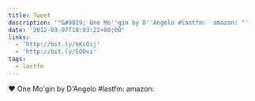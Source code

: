 ```yaml
---
title: Tweet
description: '"&#9829; One Mo''gin by D''Angelo #lastfm:  amazon: "'
date: '2012-03-07T18:03:22+00:00'
links:
  - 'http://bit.ly/bKcOij'
  - 'http://bit.ly/EODxi'
tags:
  - lastfm
---
```

&#9829; One Mo'gin by D'Angelo #lastfm:  amazon: 
